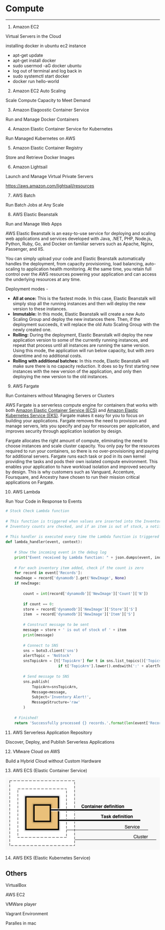 # Compute

---

1. Amazon EC2

Virtual Servers in the Cloud

installing docker in ubuntu ec2 instance

- apt-get update
- apt-get install docker
- sudo usermod -aG docker ubuntu
- log out of terminal and log back in
- sudo systemctl start docker
- docker run hello-world

2. Amazon EC2 Auto Scaling

Scale Compute Capacity to Meet Demand

3. Amazon Elagoostic Container Service

Run and Manage Docker Containers

4. Amazon Elastic Container Service for Kubernetes

Run Managed Kubernetes on AWS

5. Amazon Elastic Container Registry

Store and Retrieve Docker Images

6. Amazon Lightsail

Launch and Manage Virtual Private Servers

<https://aws.amazon.com/lightsail/resources>

7. AWS Batch

Run Batch Jobs at Any Scale

8. AWS Elastic Beanstalk

Run and Manage Web Apps

AWS Elastic Beanstalk is an easy-to-use service for deploying and scaling web applications and services developed with Java, .NET, PHP, Node.js, Python, Ruby, Go, and Docker on familiar servers such as Apache, Nginx, Passenger, and IIS.

You can simply upload your code and Elastic Beanstalk automatically handles the deployment, from capacity provisioning, load balancing, auto-scaling to application health monitoring. At the same time, you retain full control over the AWS resources powering your application and can access the underlying resources at any time.

Deployment modes -

- **All at once:** This is the fastest mode. In this case, Elastic Beanstalk will simply stop all the running instances and then will deploy the new version to these instances.
- **Immutable:** In this mode, Elastic Beanstalk will create a new Auto Scaling Group and deploy the new instances there. Then, if the deployment succeeds, it will replace the old Auto Scaling Group with the newly created one.
- **Rolling:** During the deployment, Elastic Beanstalk will deploy the new application version to some of the currently running instances, and repeat that process until all instances are running the same version. Using this mode, the application will run below capacity, but with zero downtime and no additional costs.
- **Rolling with additional batches:** In this mode, Elastic Beanstalk will make sure there is no capacity reduction. It does so by first starting new instances with the new version of the application, and only then deploying the new version to the old instances.

9. AWS Fargate

Run Containers without Managing Servers or Clusters

AWS Fargate is a serverless compute engine for containers that works with both [Amazon Elastic Container Service (ECS)](https://aws.amazon.com/ecs/) and [Amazon Elastic Kubernetes Service (EKS)](https://aws.amazon.com/eks/). Fargate makes it easy for you to focus on building your applications. Fargate removes the need to provision and manage servers, lets you specify and pay for resources per application, and improves security through application isolation by design.

Fargate allocates the right amount of compute, eliminating the need to choose instances and scale cluster capacity. You only pay for the resources required to run your containers, so there is no over-provisioning and paying for additional servers. Fargate runs each task or pod in its own kernel providing the tasks and pods their own isolated compute environment. This enables your application to have workload isolation and improved security by design. This is why customers such as Vanguard, Accenture, Foursquare, and Ancestry have chosen to run their mission critical applications on Fargate.

10. AWS Lambda

Run Your Code in Response to Events

```python
# Stock Check Lambda function

# This function is triggered when values are inserted into the Inventory DynamoDB table.
# Inventory counts are checked, and if an item is out of stock, a notification is sent to an SNS topic.

# This handler is executed every time the Lambda function is triggered
def lambda_handler(event, context):

    # Show the incoming event in the debug log
    print("Event received by Lambda function: " + json.dumps(event, indent=2))

    # For each inventory item added, check if the count is zero
    for record in event['Records']:
    newImage = record['dynamodb'].get('NewImage', None)
    if newImage:

        count = int(record['dynamodb']['NewImage']['Count']['N'])

        if count == 0:
        store = record['dynamodb']['NewImage']['Store']['S']
        item  = record['dynamodb']['NewImage']['Item']['S']

        # Construct message to be sent
        message = store + ' is out of stock of ' + item
        print(message)

        # Connect to SNS
        sns = boto3.client('sns')
        alertTopic = 'NoStock'
        snsTopicArn = [t['TopicArn'] for t in sns.list_topics()['Topics']
                        if t['TopicArn'].lower().endswith(':' + alertTopic.lower())][0]

        # Send message to SNS
        sns.publish(
            TopicArn=snsTopicArn,
            Message=message,
            Subject='Inventory Alert!',
            MessageStructure='raw'
        )

    # Finished!
    return 'Successfully processed {} records.'.format(len(event['Records']))
```

11. AWS Serverless Application Repository

Discover, Deploy, and Publish Serverless Applications

12. VMware Cloud on AWS

Build a Hybrid Cloud without Custom Hardware

13. AWS ECS (Elastic Container Service)

![image](../../media/Cloud-AWS-Compute-image1.png)

14. AWS EKS (Elastic Kubernetes Service)

## Others

VirtualBox

AWS EC2

VMWare player

Vagrant Environment

Paralles in mac
